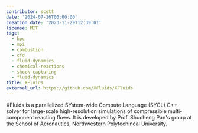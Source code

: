 ```yaml
---
contributor: scott
date: '2024-07-26T00:00:00'
creation_date: '2023-11-29T12:39:01'
license: MIT
tags:
  - hpc
  - mpi
  - combustion
  - cfd
  - fluid-dynamics
  - chemical-reactions
  - shock-capturing
  - fluid-dynamics
title: XFluids
external_url: https://github.com/XFluids/XFluids
---
```


XFluids is a parallelized SYstem-wide Compute Language (SYCL) C++ solver for large-scale high-resolution simulations of
compressible multi-component reacting flows. It is developed by Prof. Shucheng Pan's group at the School of Aeronautics,
Northwestern Polytechincal University.
